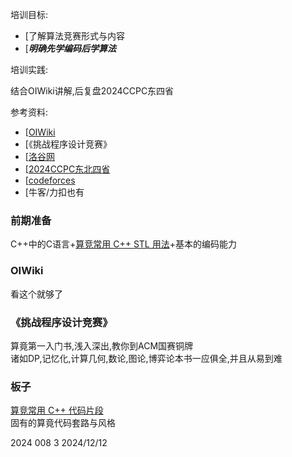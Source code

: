 培训目标:

* [了解算法竞赛形式与内容
* [***明确先学编码后学算法***

培训实践:

结合OIWiki讲解,后复盘2024CCPC东四省

参考资料:

* [[OIWiki](https://oi-wiki.org/)
* [《挑战程序设计竞赛》
* [[洛谷网](https://www.luogu.com.cn/)
* [[2024CCPC东北四省](https://codeforces.com/gym/105173)
* [[codeforces](https://codeforces.com/)
* [牛客/力扣也有

### 前期准备

C++中的C语言+[算竞常用 C++ STL 用法](https://io.zouht.com/154.html)+基本的编码能力  

### OIWiki

看这个就够了

### 《挑战程序设计竞赛》

算竟第一入门书,浅入深出,教你到ACM国赛铜牌   
诸如DP,记忆化,计算几何,数论,图论,博弈论本书一应俱全,并且从易到难  

### 板子

[算竞常用 C++ 代码片段](https://io.zouht.com/174.html)  
固有的算竟代码套路与风格

2024 008 3 2024/12/12